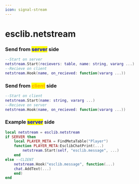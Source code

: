 ```yaml
---
icon: signal-stream
---
```


# esclib.netstream

### Send from <mark style="color:blue;">server</mark> side

```lua
--Start on server
netstream.Start(recievers: table, name: string, vararg ...)
--Recieve on client
netstream.Hook(name, on_recieved: function(vararg ...))
```

### Send from <mark style="color:orange;">client</mark> side

```lua
--Start on client
netstream.Start(name: string, vararg ...)
--Recieve on server
netstream.Hook(name, on_recieved: function(vararg ...))
```

### Example <mark style="color:blue;">server</mark> side

```lua
local netstream = esclib.netstream
if SERVER then
    local PLAYER_META = FindMetaTable("Player")
    function PLAYER_META:EsclibChatPrint(...)
        netstream.Start(self, "esclib.message", ...)
    end
else --CLIENT
    netstream.Hook("esclib.message", function(...)
	chat.AddText(...)
    end)
end
```

